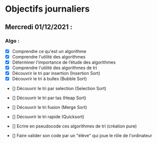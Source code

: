 # Objectifs journaliers

## Mercredi 01/12/2021 :

### Algo : 

* [x] Comprendre ce qu'est un algorithme
* [x] Comprendre l'utilité des algorithmes
* [x] Déterminer l'importance de l’étude des algorithmes
* [x] Comprendre l'utilité des algorithmes de tri
* [x] Découvrir le tri par insertion (Insertion Sort)
* [x] Découvrir le tri à bulles (Bubble Sort)
* [] Découvrir le tri par selection (Selection Sort)
* [] Découvrir le tri par tas (Heap Sort)
* [] Découvrir le tri fusion (Merge Sort)
* [] Découvrir le tri rapide (Quicksort)

* [] Ecrire en pseudocode ces algorithmes de tri (création pure)
* [] Faire valider son code par un "élève" qui joue le rôle de l'ordinateur